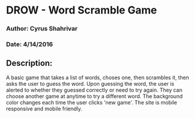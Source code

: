 # DROW - Word Scramble Game

### Author: Cyrus Shahrivar
### Date: 4/14/2016

## Description:
A basic game that takes a list of words, choses one, then scrambles it, then asks the user to guess the word.  Upon guessing the word, the user is alerted to whether they guessed correctly or need to try again.  They can choose another game at anytime to try a different word.  The background color changes each time the user clicks 'new game'.  The site is mobile responsive and mobile friendly.
